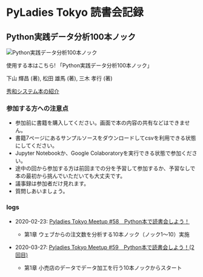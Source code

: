 # PyLadies Tokyo 読書会記録

## Python実践データ分析100本ノック

![Python実践データ分析100本ノック](https://www.shuwasystem.co.jp//images/book/481288.jpg)

使用する本はこちら! 「Python実践データ分析100本ノック」

下山 輝昌 (著), 松田 雄馬 (著), 三木 孝行 (著)

[秀和システム本の紹介](https://www.shuwasystem.co.jp/book/9784798058757.html)

### 参加する方への注意点
- 参加前に書籍を購入してください。画面で本の内容の共有などはできません。
- 書籍7ページにあるサンプルソースをダウンロードしてcsvを利用できる状態にしてください。
- Jupyter Notebookか、Google Colaboratoryを実行できる状態で参加ください。
- 途中の回から参加する方は前回までの分を予習して参加するか、予習なしで本の最初から挑んでいただいても大丈夫です。
- 議事録は参加者だけ見れます。
- 質問しあいましょう。

### logs
- 2020-02-23: [Pyladies Tokyo Meetup #58　Python本で読書会しよう！](https://pyladies-tokyo.connpass.com/event/203098/)
  - 第1章 ウェブからの注文数を分析する10本ノック（ノック1～10）実施

- 2020-03-27: [Pyladies Tokyo Meetup #59　Python本で読書会しよう！(2回目)](https://pyladies-tokyo.connpass.com/event/206182/)
  - 第1章 小売店のデータでデータ加工を行う10本ノックからスタート
